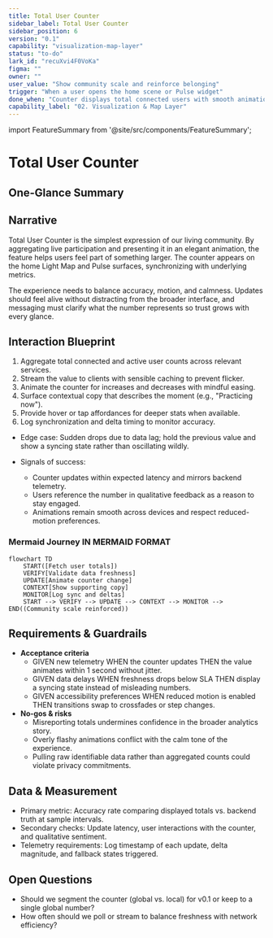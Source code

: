 ```yaml
---
title: Total User Counter
sidebar_label: Total User Counter
sidebar_position: 6
version: "0.1"
capability: "visualization-map-layer"
status: "to-do"
lark_id: "recuXvi4F0VoKa"
figma: ""
owner: ""
user_value: "Show community scale and reinforce belonging"
trigger: "When a user opens the home scene or Pulse widget"
done_when: "Counter displays total connected users with smooth animation and accurate data"
capability_label: "02. Visualization & Map Layer"
---
```


import FeatureSummary from '@site/src/components/FeatureSummary';

# Total User Counter

## One-Glance Summary

<FeatureSummary />

## Narrative
Total User Counter is the simplest expression of our living community. By aggregating live participation and presenting it in an elegant animation, the feature helps users feel part of something larger. The counter appears on the home Light Map and Pulse surfaces, synchronizing with underlying metrics.

The experience needs to balance accuracy, motion, and calmness. Updates should feel alive without distracting from the broader interface, and messaging must clarify what the number represents so trust grows with every glance.

## Interaction Blueprint
1. Aggregate total connected and active user counts across relevant services.
2. Stream the value to clients with sensible caching to prevent flicker.
3. Animate the counter for increases and decreases with mindful easing.
4. Surface contextual copy that describes the moment (e.g., "Practicing now").
5. Provide hover or tap affordances for deeper stats when available.
6. Log synchronization and delta timing to monitor accuracy.

- Edge case: Sudden drops due to data lag; hold the previous value and show a syncing state rather than oscillating wildly.

- Signals of success:
  - Counter updates within expected latency and mirrors backend telemetry.
  - Users reference the number in qualitative feedback as a reason to stay engaged.
  - Animations remain smooth across devices and respect reduced-motion preferences.

### Mermaid Journey IN MERMAID FORMAT

```mermaid
flowchart TD
    START([Fetch user totals])
    VERIFY[Validate data freshness]
    UPDATE[Animate counter change]
    CONTEXT[Show supporting copy]
    MONITOR[Log sync and deltas]
    START --> VERIFY --> UPDATE --> CONTEXT --> MONITOR --> END((Community scale reinforced))
```

## Requirements & Guardrails
- **Acceptance criteria**
  - GIVEN new telemetry WHEN the counter updates THEN the value animates within 1 second without jitter.
  - GIVEN data delays WHEN freshness drops below SLA THEN display a syncing state instead of misleading numbers.
  - GIVEN accessibility preferences WHEN reduced motion is enabled THEN transitions swap to crossfades or step changes.
- **No-gos & risks**
  - Misreporting totals undermines confidence in the broader analytics story.
  - Overly flashy animations conflict with the calm tone of the experience.
  - Pulling raw identifiable data rather than aggregated counts could violate privacy commitments.

## Data & Measurement
- Primary metric: Accuracy rate comparing displayed totals vs. backend truth at sample intervals.
- Secondary checks: Update latency, user interactions with the counter, and qualitative sentiment.
- Telemetry requirements: Log timestamp of each update, delta magnitude, and fallback states triggered.

## Open Questions
- Should we segment the counter (global vs. local) for v0.1 or keep to a single global number?
- How often should we poll or stream to balance freshness with network efficiency?
